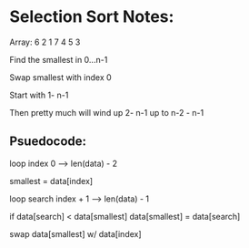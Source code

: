 # Selection Sort Notes: 

Array: 6 2 1 7 4 5 3

Find the smallest in 0...n-1

Swap smallest with index 0

Start with 1- n-1

Then pretty much will wind up 2- n-1 up to n-2 - n-1

## Psuedocode: 

loop index 0 --> len(data) - 2

smallest = data[index]

loop search index + 1 --> len(data) - 1

if data[search] < data[smallest]
    data[smallest] = data[search]

swap data[smallest] w/ data[index]